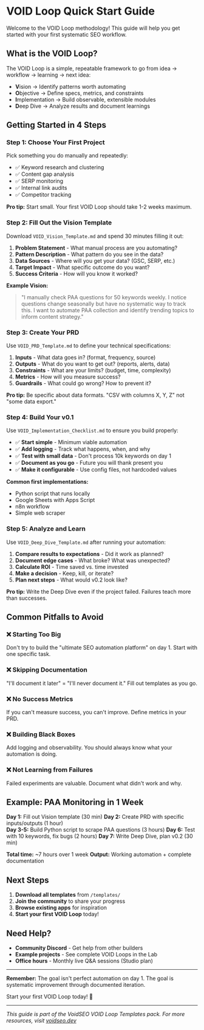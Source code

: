 # VOID Loop Quick Start Guide

Welcome to the VOID Loop methodology! This guide will help you get started with your first systematic SEO workflow.

## What is the VOID Loop?

The VOID Loop is a simple, repeatable framework to go from idea → workflow → learning → next idea:

- **V**ision → Identify patterns worth automating
- **O**bjective → Define specs, metrics, and constraints  
- **I**mplementation → Build observable, extensible modules
- **D**eep Dive → Analyze results and document learnings

## Getting Started in 4 Steps

### Step 1: Choose Your First Project

Pick something you do manually and repeatedly:
- ✅ Keyword research and clustering
- ✅ Content gap analysis
- ✅ SERP monitoring
- ✅ Internal link audits
- ✅ Competitor tracking

**Pro tip:** Start small. Your first VOID Loop should take 1-2 weeks maximum.

### Step 2: Fill Out the Vision Template

Download `VOID_Vision_Template.md` and spend 30 minutes filling it out:

1. **Problem Statement** - What manual process are you automating?
2. **Pattern Description** - What pattern do you see in the data?
3. **Data Sources** - Where will you get your data? (GSC, SERP, etc.)
4. **Target Impact** - What specific outcome do you want?
5. **Success Criteria** - How will you know it worked?

**Example Vision:**
> "I manually check PAA questions for 50 keywords weekly. I notice questions change seasonally but have no systematic way to track this. I want to automate PAA collection and identify trending topics to inform content strategy."

### Step 3: Create Your PRD

Use `VOID_PRD_Template.md` to define your technical specifications:

1. **Inputs** - What data goes in? (format, frequency, source)
2. **Outputs** - What do you want to get out? (reports, alerts, data)
3. **Constraints** - What are your limits? (budget, time, complexity)
4. **Metrics** - How will you measure success?
5. **Guardrails** - What could go wrong? How to prevent it?

**Pro tip:** Be specific about data formats. "CSV with columns X, Y, Z" not "some data export."

### Step 4: Build Your v0.1

Use `VOID_Implementation_Checklist.md` to ensure you build properly:

- ✅ **Start simple** - Minimum viable automation
- ✅ **Add logging** - Track what happens, when, and why
- ✅ **Test with small data** - Don't process 10k keywords on day 1
- ✅ **Document as you go** - Future you will thank present you
- ✅ **Make it configurable** - Use config files, not hardcoded values

**Common first implementations:**
- Python script that runs locally
- Google Sheets with Apps Script
- n8n workflow
- Simple web scraper

### Step 5: Analyze and Learn

Use `VOID_Deep_Dive_Template.md` after running your automation:

1. **Compare results to expectations** - Did it work as planned?
2. **Document edge cases** - What broke? What was unexpected?
3. **Calculate ROI** - Time saved vs. time invested
4. **Make a decision** - Keep, kill, or iterate?
5. **Plan next steps** - What would v0.2 look like?

**Pro tip:** Write the Deep Dive even if the project failed. Failures teach more than successes.

## Common Pitfalls to Avoid

### ❌ Starting Too Big
Don't try to build the "ultimate SEO automation platform" on day 1. Start with one specific task.

### ❌ Skipping Documentation
"I'll document it later" = "I'll never document it." Fill out templates as you go.

### ❌ No Success Metrics
If you can't measure success, you can't improve. Define metrics in your PRD.

### ❌ Building Black Boxes
Add logging and observability. You should always know what your automation is doing.

### ❌ Not Learning from Failures
Failed experiments are valuable. Document what didn't work and why.

## Example: PAA Monitoring in 1 Week

**Day 1:** Fill out Vision template (30 min)
**Day 2:** Create PRD with specific inputs/outputs (1 hour)  
**Day 3-5:** Build Python script to scrape PAA questions (3 hours)
**Day 6:** Test with 10 keywords, fix bugs (2 hours)
**Day 7:** Write Deep Dive, plan v0.2 (30 min)

**Total time:** ~7 hours over 1 week
**Output:** Working automation + complete documentation

## Next Steps

1. **Download all templates** from `/templates/`
2. **Join the community** to share your progress
3. **Browse existing apps** for inspiration
4. **Start your first VOID Loop** today!

## Need Help?

- **Community Discord** - Get help from other builders
- **Example projects** - See complete VOID Loops in the Lab
- **Office hours** - Monthly live Q&A sessions (Studio plan)

---

**Remember:** The goal isn't perfect automation on day 1. The goal is systematic improvement through documented iteration.

Start your first VOID Loop today! 🚀

---

*This guide is part of the VoidSEO VOID Loop Templates pack. For more resources, visit [voidseo.dev](https://voidseo.dev)*

